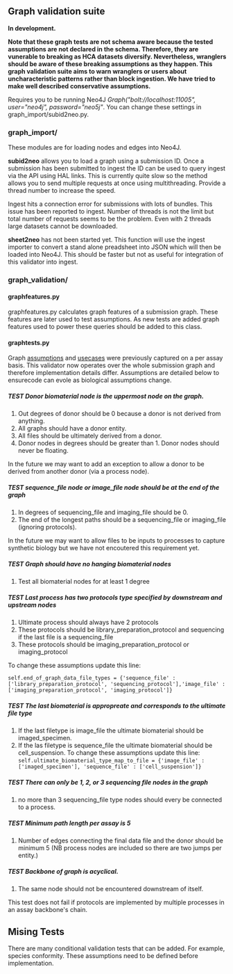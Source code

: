 ## Graph validation suite

**In development.**

**Note that these graph tests are not schema aware because the tested assumptions are not declared in the schema. Therefore, they are vunerable to breaking as HCA datasets diversify. Nevertheless, wranglers should be aware of these breaking assumptions as they happen. This graph validation suite aims to warn wranglers or users about uncharacteristic patterns rather than block ingestion. We have tried to make well described conservative assumptions.**

Requires you to be running Neo4J _Graph("bolt://localhost:11005", user="neo4j", password="neo5j"_. You can change these settings in graph_import/subid2neo.py.


### graph_import/

These modules are for loading nodes and edges into Neo4J.

**subid2neo** allows you to load a graph using a submission ID. Once a submission has been submitted to ingest the ID can be used to query ingest via the API using HAL links. This is currently quite slow so the method allows you to send multiple requests at once using multithreading. Provide a thread number to increase the speed.

Ingest hits a connection error for submissions with lots of bundles. This issue has been reported to ingest. Number of threads is not the limit but total number of requests seems to be the problem. Even with 2 threads large datasets cannot be downloaded.

**sheet2neo** has not been started yet. This function will use the ingest importer to convert a stand alone preadsheet into JSON which will then be loaded into Neo4J. This should be faster but not as useful for integration of this validator into ingest.

### graph_validation/

#### graphfeatures.py
graphfeatures.py calculates graph features of a submission graph. These features are later used to test assumptions. As new tests are added graph features used to power these queries should be added to this class.

#### graphtests.py

Graph [assumptions](https://github.com/HumanCellAtlas/hca-data-wrangling/blob/master/docs/Graph_assumptions.md) and [usecases](https://github.com/HumanCellAtlas/hca-data-wrangling/blob/master/docs/20181211_graph_use_cases.md) were previously captured on a per assay basis. This validator now operates over the whole submission graph and therefore implementation details differ. Assumptions are detailed below to ensurecode can evole as biological assumptions change.

##### TEST Donor biomaterial node is the uppermost node on the graph.
1. Out degrees of donor should be 0 because a donor is not derived from anything.
1. All graphs should have a donor entity.
1. All files should be ultimately derived from a donor.
1. Donor nodes in degrees should be greater than 1. Donor nodes should never be floating. 

In the future we may want to add an exception to allow a donor to be derived from another donor (via a process node).


##### TEST sequence_file node or image_file node should be at the end of the graph
1. In degrees of sequencing_file and imaging_file should be 0.
1. The end of the longest paths should be a sequencing_file or imaging_file (ignoring protocols).

In the future we may want to allow files to be inputs to processes to capture synthetic biology but we have not encoutered this requirement yet.

##### TEST Graph should have no hanging biomaterial nodes
1. Test all biomaterial nodes for at least 1 degree

##### TEST Last process has two protocols type specified by downstream and upstream nodes
1. Ultimate process should always have 2 protocols
1. These protocols should be library_preparation_protocol and sequencing if the last file is a sequencing_file
1. These protocols should be imaging_preparation_protocol or imaging_protocol 

To change these assumptions update this line:

`self.end_of_graph_data_file_types = {'sequence_file' : ['library_preparation_protocol', 'sequencing_protocol'],'image_file' : ['imaging_preparation_protocol', 'imaging_protocol']}`

##### TEST The last biomaterial is appropreate and corresponds to the ultimate file type
1. If the last filetype is image_file the ultimate biomaterial should be imaged_specimen.
1. If the las filetype is sequence_file the ultimate biomaterial should be cell_suspension.
To change these assumptions update this line:
`self.ultimate_biomaterial_type_map_to_file = {'image_file' : ['imaged_specimen'], 'sequence_file' : ['cell_suspension']}`


##### TEST There can only be 1, 2, or 3 sequencing file nodes in the graph
1. no more than 3 sequencing_file type nodes should every be connected to a process. 

##### TEST Minimum path length per assay is 5
1. Number of edges connecting the final data file and the donor should be minimum 5 (NB process nodes are included so there are two jumps per entity.)

##### TEST Backbone of graph is acyclical.
1. The same node should not be encountered downstream of itself.

This test does not fail if protocols are implemented by multiple processes in an assay backbone's chain.


## Mising Tests

There are many conditional validation tests that  can be added. For example, species conformity. These assumptions need to be defined before implementation.

